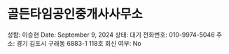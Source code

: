 # 골든타임공인중개사사무소

성함: 이승현
Date: September 9, 2024
상태: 대기
전화번호: 010-9974-5046
주소: 경기 김포시 구래동 6883-1 118호
회신 여부: No